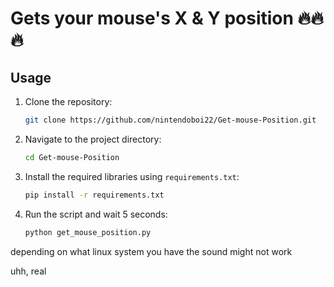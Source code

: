 # Gets your mouse's X & Y position 🔥🔥🔥
 
## Usage

1. Clone the repository:
    ```sh
    git clone https://github.com/nintendoboi22/Get-mouse-Position.git
    ```
2. Navigate to the project directory:
    ```sh
    cd Get-mouse-Position
    ```
3. Install the required libraries using `requirements.txt`:
    ```sh
    pip install -r requirements.txt
    ```
4. Run the script and wait 5 seconds:
    ```sh
    python get_mouse_position.py
    ```

depending on what linux system you have the sound might not work

uhh, real
